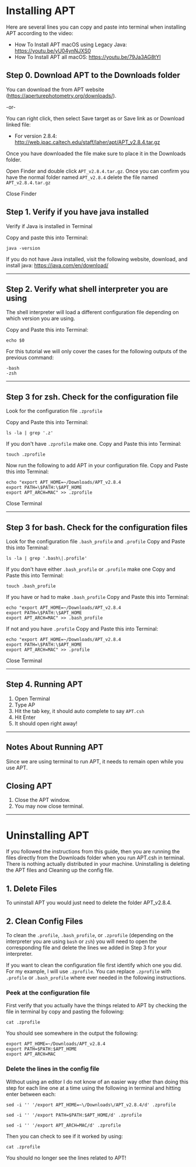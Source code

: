 # Installing APT

Here are several lines you can copy and paste into terminal when installing APT according to the video:
* How To Install APT macOS using Legacy Java: https://youtu.be/yU04ynNJXS0
* How To Install APT all macOS: https://youtu.be/79Ja3AG8tYI

## Step 0. Download APT to the Downloads folder

You can download the from APT website (https://aperturephotometry.org/downloads/).

-or-

You can right click, then select Save target as or Save link as or Download linked file:

* For version 2.8.4: http://web.ipac.caltech.edu/staff/laher/apt/APT_v2.8.4.tar.gz

Once you have downloaded the file make sure to place it in the Downloads folder.

Open Finder and double click `APT_v2.8.4.tar.gz`. 
Once you can confirm you have the normal folder named `APT_v2.8.4` delete the file named `APT_v2.8.4.tar.gz`

Close Finder

## Step 1. Verify if you have java installed
Verify if Java is installed in Terminal

Copy and paste this into Terminal:

    java -version
    
If you do not have Java installed, visit the following website, download, and install java:
https://java.com/en/download/

---

## Step 2. Verify what shell interpreter you are using
The shell interpreter will load a different configuration file depending on which version you are using.

Copy and Paste this into Terminal:

    echo $0

For this tutorial we will only cover the cases for the following outputs of the previous command:

    -bash
    -zsh

---

## Step 3 for zsh. Check for the configuration file
Look for the configuration file `.zprofile`

Copy and Paste this into Terminal:

    ls -la | grep '.z'
    
If you don't have `.zprofile` make one.
Copy and Paste this into Terminal:

    touch .zprofile

Now run the following to add APT in your configuration file.
Copy and Paste this into Terminal:

    echo "export APT_HOME=~/Downloads/APT_v2.8.4
    export PATH=\$PATH:\$APT_HOME
    export APT_ARCH=MAC" >> .zprofile

Close Terminal 

---

## Step 3 for bash. Check for the configuration files
Look for the configuration file `.bash_profile` and `.profile`
Copy and Paste this into Terminal:

    ls -la | grep '.bash\|.profile'

If you don't have either `.bash_profile` or `.profile` make one
Copy and Paste this into Terminal:

    touch .bash_profile


If you have or had to make `.bash_profile`
Copy and Paste this into Terminal:

    echo "export APT_HOME=~/Downloads/APT_v2.8.4
    export PATH=\$PATH:\$APT_HOME
    export APT_ARCH=MAC" >> .bash_profile


If not and you have `.profile`
Copy and Paste this into Terminal:

    echo "export APT_HOME=~/Downloads/APT_v2.8.4
    export PATH=\$PATH:\$APT_HOME
    export APT_ARCH=MAC" >> .profile
    
Close Terminal 

---

## Step 4. Running APT

1. Open Terminal
2. Type AP
3. Hit the tab key, it should auto complete to say `APT.csh`
4. Hit Enter
5. It should open right away!

---

## Notes About Running APT
Since we are using terminal to run APT, it needs to remain open while you use APT.

## Closing APT

1. Close the APT window.
2. You may now close terminal.

---

# Uninstalling APT
If you followed the instructions from this guide, then you are running the files directly from the Downloads folder when you run APT.csh in terminal. There is nothing actually distributed in your machine. Uninstalling is deleting the APT files and Cleaning up the config file.

## 1. Delete Files
To uninstall APT you would just need to delete the folder APT_v2.8.4.

## 2. Clean Config Files
To clean the `.profile`, `.bash_profile`, or `.zprofile` (depending on the interpreter you are using `bash` or `zsh`) you will need to open the corresponding file and delete the lines we added in Step 3 for your interpreter.  

If you want to clean the configuration file first identify which one you did. For my example, I will use `.zprofile`. You can replace `.zprofile` with `.profile` or `.bash_profile` where ever needed in the following instructions. 

### Peek at the configuration file
First verify that you actually have the things related to APT by checking the file in terminal by copy and pasting the following:

```
cat .zprofile
```

You should see somewhere in the output the following:
```
export APT_HOME=~/Downloads/APT_v2.8.4
export PATH=$PATH:$APT_HOME
export APT_ARCH=MAC
```
### Delete the lines in the config file
Without using an editor I do not know of an easier way other than doing this step for each line one at a time using the following in terminal and hitting enter between each:

```
sed -i '' '/export APT_HOME=~\/Downloads\/APT_v2.8.4/d' .zprofile
```

```
sed -i '' '/export PATH=$PATH:$APT_HOME/d' .zprofile
```

```
sed -i '' '/export APT_ARCH=MAC/d' .zprofile
```

Then you can check to see if it worked by using:

```
cat .zprofile
```

You should no longer see the lines related to APT!


